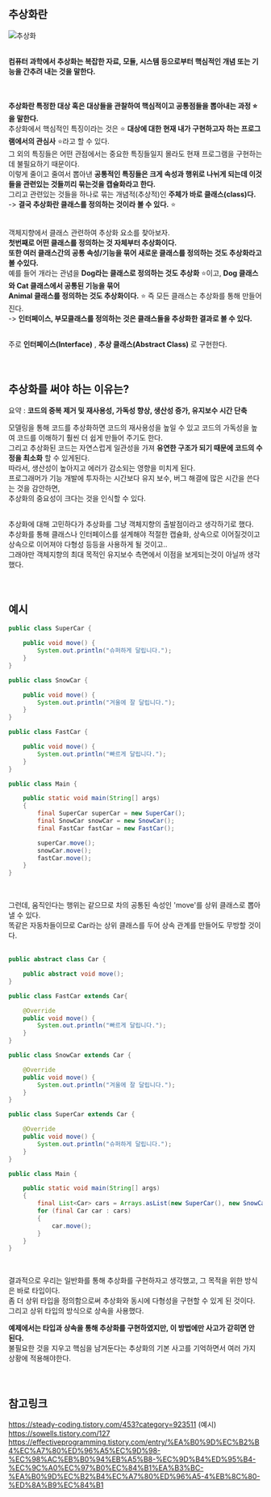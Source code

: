 ## 추상화란

![추상화](https://user-images.githubusercontent.com/43705434/128991771-ae9aad02-cb51-4e6b-808d-b6358500a679.PNG)<br>
<br>

**컴퓨터 과학에서 추상화는 복잡한 자료, 모듈, 시스템 등으로부터 핵심적인 개념 또는 기능을 간추려 내는 것을 말한다.**<br>
<br>
<br>


**추상화란 특정한 대상 혹은 대상들을 관찰하여 핵심적이고 공통점들을 뽑아내는 과정 ⭐ 을 말한다.**<br>
추상화에서 핵심적인 특징이라는 것은 ⭐ **대상에 대한 현재 내가 구현하고자 하는 프로그램에서의 관심사** ⭐라고 할 수 있다.<br>
그 외의 특징들은 어떤 관점에서는 중요한 특징들일지 몰라도 현재 프로그램을 구현하는데 불필요하기 때문이다.<br>
이렇게 줄이고 줄여서 뽑아낸 **공통적인 특징들은 크게 속성과 행위로 나뉘게 되는데 이것들을 관련있는 것들끼리 묶는것을 캡슐화라고 한다.**<br>
그리고 관련있는 것들을 하나로 묶는 개념적(추상적)인 **주체가 바로 클래스(class)다.**<br>
-> **결국 추상화란 클래스를 정의하는 것이라 볼 수 있다.** ⭐<br>
<br>

객체지향에서 클래스 관련하여 추상화 요소를 찾아보자.<br>
**첫번째로 어떤 클래스를 정의하는 것 자체부터 추상화이다.<br>
또한 여러 클래스간의 공통 속성/기능을 묶어 새로운 클래스를 정의하는 것도 추상화라고 볼 수있다.**<br>
예를 들어 개라는 관념을 **Dog라는 클래스로 정의하는 것도 추상화** ⭐이고, **Dog 클래스와 Cat 클래스에서 공통된 기능을 묶어<br>
Animal 클래스를 정의하는 것도 추상화이다.** ⭐ 즉 모든 클래스는 추상화를 통해 만들어진다.<br>
-> **인터페이스, 부모클래스를 정의하는 것은 클래스들을 추상화한 결과로 볼 수 있다.**<br>
<br>

주로 **인터페이스(Interface)** , **추상 클래스(Abstract Class)** 로 구현한다.<br>
<br>
<br>

## 추상화를 써야 하는 이유는?<br>
요약 : **코드의 중복 제거 및 재사용성, 가독성 향상, 생산성 증가, 유지보수 시간 단축**<br>

모델링을 통해 코드를 추상화하면 코드의 재사용성을 높일 수 있고 코드의 가독성을 높여 코드를 이해하기 훨씬 더 쉽게 만들어 주기도 한다.<br>
그리고 추상화된 코드는 자연스럽게 일관성을 가져 **유연한 구조가 되기 때문에 코드의 수정을 최소화** 할 수 있게된다.<br>
따라서, 생산성이 높아지고 에러가 감소되는 영향을 미치게 된다.<br>
프로그래머가 기능 개발에 투자하는 시간보다 유지 보수, 버그 해결에 많은 시간을 쓴다는 것을 감안하면,<br>
추상화의 중요성이 크다는 것을 인식할 수 있다.<br>
<br>

추상화에 대해 고민하다가 추상화를 그냥 객체지향의 출발점이라고 생각하기로 했다.<br>
추상화를 통해 클래스나 인터페이스를 설계해야 적절한 캡슐화, 상속으로 이어질것이고<br>
상속으로 이어져야 다형성 등등을 사용하게 될 것이고.. <br>
그래야만 객체지향의 최대 목적인 유지보수 측면에서 이점을 보게되는것이 아닐까 생각했다.<br>
<br>
<br>

## 예시

```java
public class SuperCar {

    public void move() {
        System.out.println("슈퍼하게 달립니다.");
    }
}

public class SnowCar {

    public void move() {
        System.out.println("겨울에 잘 달립니다.");
    }
}

public class FastCar {

    public void move() {
        System.out.println("빠르게 달립니다.");
    }
}

public class Main {

    public static void main(String[] args) 
    {
        final SuperCar superCar = new SuperCar();
        final SnowCar snowCar = new SnowCar();
        final FastCar fastCar = new FastCar();

        superCar.move();
        snowCar.move();
        fastCar.move();
    }
}
```
<br>

그런데, 움직인다는 행위는 같으므로 차의 공통된 속성인 'move'를 상위 클래스로 뽑아낼 수 있다.<br>
똑같은 자동차들이므로 Car라는 상위 클래스를 두어 상속 관계를 만들어도 무방할 것이다.<br>
<br>

```java
public abstract class Car {

    public abstract void move();
}

public class FastCar extends Car{

    @Override
    public void move() {
        System.out.println("빠르게 달립니다.");
    }
}

public class SnowCar extends Car {

    @Override
    public void move() {
        System.out.println("겨울에 잘 달립니다.");
    }
}

public class SuperCar extends Car {

    @Override
    public void move() {
        System.out.println("슈퍼하게 달립니다.");
    }
}

public class Main {

    public static void main(String[] args)
    {
        final List<Car> cars = Arrays.asList(new SuperCar(), new SnowCar(), new FastCar());
        for (final Car car : cars) 
        {
            car.move();
        }
    }
}
```
<br>

결과적으로 우리는 일반화를 통해 추상화를 구현하자고 생각했고, 그 목적을 위한 방식은 바로 타입이다.<br>
좀 더 상위 타입을 정의함으로써 추상화와 동시에 다형성을 구현할 수 있게 된 것이다.<br>
그리고 상위 타입의 방식으로 상속을 사용했다.<br>

**예제에서는 타입과 상속을 통해 추상화를 구현하였지만, 이 방법에만 사고가 갇히면 안 된다.**<br>
불필요한 것을 지우고 핵심을 남겨둔다는 추상화의 기본 사고를 기억하면서 여러 가지 상황에 적용해야한다.<br>
<br>
<br>

## 참고링크
https://steady-coding.tistory.com/453?category=923511 (예시) <br>
https://sowells.tistory.com/127 <br>
https://effectiveprogramming.tistory.com/entry/%EA%B0%9D%EC%B2%B4%EC%A7%80%ED%96%A5%EC%9D%98-%EC%98%AC%EB%B0%94%EB%A5%B8-%EC%9D%B4%ED%95%B4-%EC%9C%A0%EC%97%B0%EC%84%B1%EA%B3%BC-%EA%B0%9D%EC%B2%B4%EC%A7%80%ED%96%A5-4%EB%8C%80-%ED%8A%B9%EC%84%B1 <br>
